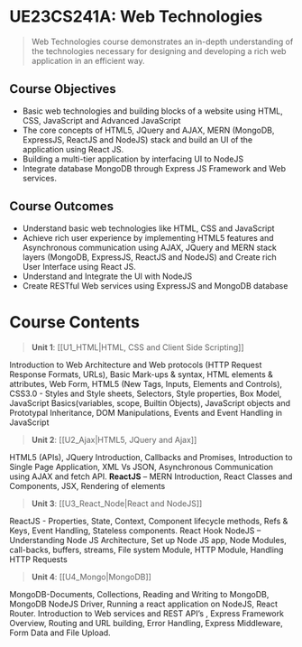 # UE23CS241A: Web Technologies

> Web Technologies course demonstrates an in-depth understanding of the technologies necessary for designing and developing a rich web application in an efficient way.

## Course Objectives

- Basic web technologies and building blocks of a website using HTML, CSS, JavaScript and Advanced JavaScript
- The core concepts of HTML5, JQuery and AJAX, MERN (MongoDB, ExpressJS, ReactJS and NodeJS) stack and build an UI of the application using React JS.
- Building a multi-tier application by interfacing UI to NodeJS
- Integrate database MongoDB through Express JS Framework and Web services.

## Course Outcomes

- Understand basic web technologies like HTML, CSS and JavaScript
- Achieve rich user experience by implementing HTML5 features and Asynchronous communication using AJAX, JQuery and MERN stack layers (MongoDB, ExpressJS, ReactJS and NodeJS) and Create rich User Interface using React JS.
- Understand and Integrate the UI with NodeJS
- Create RESTful Web services using ExpressJS and MongoDB database

# Course Contents

> **Unit 1**: [[U1_HTML|HTML, CSS and Client Side Scripting]]

Introduction to Web Architecture and Web protocols (HTTP Request Response Formats, URLs), Basic Mark-ups & syntax, HTML elements & attributes, Web Form, HTML5 (New Tags, Inputs, Elements and Controls), CSS3.0 - Styles and Style sheets, Selectors, Style properties, Box Model, JavaScript Basics(variables, scope, Builtin Objects), JavaScript objects and Prototypal Inheritance, DOM Manipulations, Events and Event Handling in JavaScript

> **Unit 2**: [[U2_Ajax|HTML5, JQuery and Ajax]]

HTML5 (APIs), JQuery Introduction, Callbacks and Promises, Introduction to Single Page Application, XML Vs JSON, Asynchronous Communication using AJAX and fetch API. **ReactJS** – MERN Introduction, React Classes and Components, JSX, Rendering of elements

> **Unit 3**: [[U3_React_Node|React and NodeJS]]

ReactJS - Properties, State, Context, Component lifecycle methods, Refs & Keys, Event Handling, Stateless components. React Hook NodeJS – Understanding Node JS Architecture, Set up Node JS app, Node Modules, call-backs, buffers, streams, File system Module, HTTP Module, Handling HTTP Requests

>**Unit 4**: [[U4_Mongo|MongoDB]]

MongoDB-Documents, Collections, Reading and Writing to MongoDB, MongoDB NodeJS Driver, Running a react application on NodeJS, React Router. Introduction to Web services and REST API’s , Express Framework Overview, Routing and URL building, Error Handling, Express Middleware, Form Data and File Upload.
